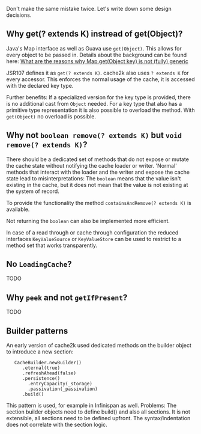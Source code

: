 Don't make the same mistake twice. Let's write down some design decisions.

## Why get(? extends K) instread of get(Object)?

Java's Map interface as well as Guava use `get(Object)`. This allows for every object to be passed
in. Details about the background can be found here: 
[What are the reasons why Map.get(Object key) is not (fully) generic](http://stackoverflow.com/questions/857420/what-are-the-reasons-why-map-getobject-key-is-not-fully-generic)

JSR107 defines it as `get(? extends K)`. cache2k also uses `? extends K` for every accessor.
This enforces the normal usage of the cache, it is accessed with the declared key type.

Further benefits: If a specialized version for the key type is provided, there is no additional
cast from `Object` needed. For a key type that also has a primitive type representation it is
also possible to overload the method. With `get(Object)` no overload is possible.

## Why not `boolean remove(? extends K)` but `void remove(? extends K)`?

There should be a dedicated set of methods that do not expose or mutate the cache state
 without notifying the cache loader or writer. 'Normal' methods that interact with the
 loader and the writer and expose the cache state lead to misinterpretations: The `boolean`
 means that the value isn't existing in the cache, but it does not mean that the value
 is not existing at the system of record.
 
To provide the functionality the method `containsAndRemove(? extends K)` is available.

Not returning the `boolean`  can also be implemented more efficient.
 
In case of a read through or cache through configuration the reduced interfaces
`KeyValueSource` or `KeyValueStore` can be used to restrict to a method set that
works transparently.

## No `LoadingCache`?

TODO

## Why `peek` and not `getIfPresent`?

TODO

## Builder patterns

An early version of cache2k used dedicated methods on the builder object to introduce
 a new section:

````
   CacheBuilder.newBuilder()
      .eternal(true)
      .refreshAhead(false)
      .persistence()
        .entryCapacity(_storage)
        .passivation(_passivation)
      .build()  
````

This pattern is used, for example in Infinispan as well. Problems: The section builder objects
need to define build() and also all sections. It is not extensible, all sections need to be defined 
upfront. The syntax/indentation does not correlate with the section logic.



